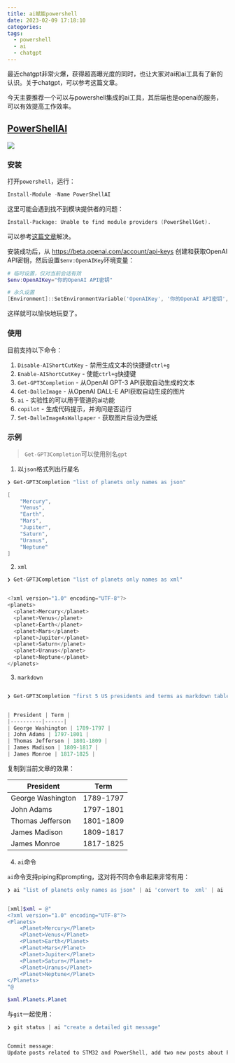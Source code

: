 ```yaml
---
title: ai赋能powershell
date: 2023-02-09 17:18:10
categories:
tags:
  - powershell
  - ai
  - chatgpt
---
```


最近chatgpt非常火爆，获得超高曝光度的同时，也让大家对ai和ai工具有了新的认识。关于chatgpt，可以参考这篇文章。

今天主要推荐一个可以与powershell集成的ai工具，其后端也是openai的服务，可以有效提高工作效率。

## [PowerShellAI](https://github.com/dfinke/PowerShellAI)

![](https://imgs.boringhex.top/blog/20230209175553.png)

<!-- more -->

### 安装

打开`powershell`，运行：

``` powershell
Install-Module -Name PowerShellAI
```

这里可能会遇到找不到模块提供者的问题：

``` powershell
Install-Package: Unable to find module providers (PowerShellGet).
```

可以参考[这篇文章](https://blog.boringhex.top/posts/b9c6bc459258/)解决。

安装成功后，从 https://beta.openai.com/account/api-keys 创建和获取OpenAI API密钥，然后设置`$env:OpenAIKey`环境变量：

``` powershell
# 临时设置，仅对当前会话有效
$env:OpenAIKey="你的OpenAI API密钥"

# 永久设置
[Environment]::SetEnvironmentVariable('OpenAIKey', '你的OpenAI API密钥', 'User')
```

这样就可以愉快地玩耍了。

### 使用

目前支持以下命令：

1. `Disable-AIShortCutKey` - 禁用生成文本的快捷键`ctrl+g`
2. `Enable-AIShortCutKey` - 使能`ctrl+g`快捷键
3. `Get-GPT3Completion` - 从OpenAI GPT-3 API获取自动生成的文本
4. `Get-DalleImage` - 从OpenAI DALL-E API获取自动生成的图片
5. `ai` - 实验性的可以用于管道的ai功能
6. `copilot` - 生成代码提示，并询问是否运行
7. `Set-DalleImageAsWallpaper` - 获取图片后设为壁纸

### 示例

> `Get-GPT3Completion`可以使用别名`gpt`

1. 以`json`格式列出行星名

``` powershell
❯ Get-GPT3Completion "list of planets only names as json"

[
    "Mercury",
    "Venus",
    "Earth",
    "Mars",
    "Jupiter",
    "Saturn",
    "Uranus",
    "Neptune"
]
```

2. `xml`

``` powershell
❯ Get-GPT3Completion "list of planets only names as xml"


<?xml version="1.0" encoding="UTF-8"?>
<planets>
  <planet>Mercury</planet>
  <planet>Venus</planet>
  <planet>Earth</planet>
  <planet>Mars</planet>
  <planet>Jupiter</planet>
  <planet>Saturn</planet>
  <planet>Uranus</planet>
  <planet>Neptune</planet>
</planets>
```

3. `markdown`

``` powershell

❯ Get-GPT3Completion "first 5 US presidents and terms as markdown table"


| President | Term |
|----------|------|
| George Washington | 1789-1797 |
| John Adams | 1797-1801 |
| Thomas Jefferson | 1801-1809 |
| James Madison | 1809-1817 |
| James Monroe | 1817-1825 |
```

复制到当前文章的效果：

| President | Term |
|----------|------|
| George Washington | 1789-1797 |
| John Adams | 1797-1801 |
| Thomas Jefferson | 1801-1809 |
| James Madison | 1809-1817 |
| James Monroe | 1817-1825 |

4. `ai`命令

`ai`命令支持piping和prompting，这对将不同命令串起来非常有用：

``` powershell
❯ ai "list of planets only names as json" | ai 'convert to  xml' | ai 'convert to  powershell'


[xml]$xml = @"
<?xml version="1.0" encoding="UTF-8"?>
<Planets>
    <Planet>Mercury</Planet>
    <Planet>Venus</Planet>
    <Planet>Earth</Planet>
    <Planet>Mars</Planet>
    <Planet>Jupiter</Planet>
    <Planet>Saturn</Planet>
    <Planet>Uranus</Planet>
    <Planet>Neptune</Planet>
</Planets>
"@

$xml.Planets.Planet
```

与`git`一起使用：

``` powershell
❯ git status | ai "create a detailed git message"


Commit message:
Update posts related to STM32 and PowerShell, add two new posts about PowerShell and AI.
```
